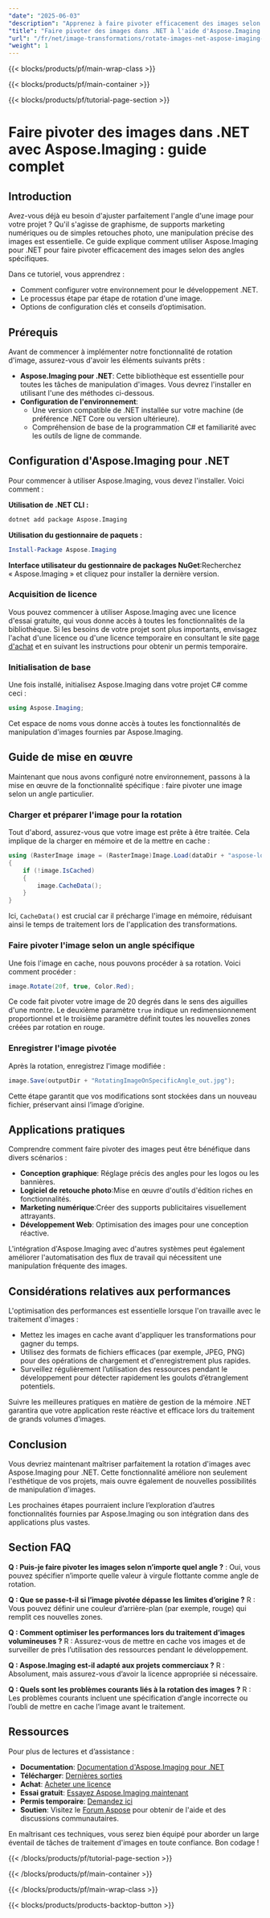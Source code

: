 ```yaml
---
"date": "2025-06-03"
"description": "Apprenez à faire pivoter efficacement des images selon des angles spécifiques avec Aspose.Imaging pour .NET. Ce guide étape par étape présente des conseils de configuration, de mise en œuvre et d'optimisation."
"title": "Faire pivoter des images dans .NET à l'aide d'Aspose.Imaging - Un guide complet"
"url": "/fr/net/image-transformations/rotate-images-net-aspose-imaging-guide/"
"weight": 1
---
```


{{< blocks/products/pf/main-wrap-class >}}

{{< blocks/products/pf/main-container >}}

{{< blocks/products/pf/tutorial-page-section >}}
# Faire pivoter des images dans .NET avec Aspose.Imaging : guide complet

## Introduction

Avez-vous déjà eu besoin d'ajuster parfaitement l'angle d'une image pour votre projet ? Qu'il s'agisse de graphisme, de supports marketing numériques ou de simples retouches photo, une manipulation précise des images est essentielle. Ce guide explique comment utiliser Aspose.Imaging pour .NET pour faire pivoter efficacement des images selon des angles spécifiques.

Dans ce tutoriel, vous apprendrez :
- Comment configurer votre environnement pour le développement .NET.
- Le processus étape par étape de rotation d'une image.
- Options de configuration clés et conseils d’optimisation.

## Prérequis

Avant de commencer à implémenter notre fonctionnalité de rotation d'image, assurez-vous d'avoir les éléments suivants prêts :

- **Aspose.Imaging pour .NET**: Cette bibliothèque est essentielle pour toutes les tâches de manipulation d'images. Vous devrez l'installer en utilisant l'une des méthodes ci-dessous.
- **Configuration de l'environnement**:
  - Une version compatible de .NET installée sur votre machine (de préférence .NET Core ou version ultérieure).
  - Compréhension de base de la programmation C# et familiarité avec les outils de ligne de commande.

## Configuration d'Aspose.Imaging pour .NET

Pour commencer à utiliser Aspose.Imaging, vous devez l'installer. Voici comment :

**Utilisation de .NET CLI :**

```bash
dotnet add package Aspose.Imaging
```

**Utilisation du gestionnaire de paquets :**

```powershell
Install-Package Aspose.Imaging
```

**Interface utilisateur du gestionnaire de packages NuGet**:Recherchez « Aspose.Imaging » et cliquez pour installer la dernière version.

### Acquisition de licence

Vous pouvez commencer à utiliser Aspose.Imaging avec une licence d'essai gratuite, qui vous donne accès à toutes les fonctionnalités de la bibliothèque. Si les besoins de votre projet sont plus importants, envisagez l'achat d'une licence ou d'une licence temporaire en consultant le site [page d'achat](https://purchase.aspose.com/buy) et en suivant les instructions pour obtenir un permis temporaire.

### Initialisation de base

Une fois installé, initialisez Aspose.Imaging dans votre projet C# comme ceci :

```csharp
using Aspose.Imaging;
```

Cet espace de noms vous donne accès à toutes les fonctionnalités de manipulation d'images fournies par Aspose.Imaging.

## Guide de mise en œuvre

Maintenant que nous avons configuré notre environnement, passons à la mise en œuvre de la fonctionnalité spécifique : faire pivoter une image selon un angle particulier.

### Charger et préparer l'image pour la rotation

Tout d'abord, assurez-vous que votre image est prête à être traitée. Cela implique de la charger en mémoire et de la mettre en cache :

```csharp
using (RasterImage image = (RasterImage)Image.Load(dataDir + "aspose-logo.jpg"))
{
    if (!image.IsCached)
    {
        image.CacheData();
    }
}
```

Ici, `CacheData()` est crucial car il précharge l'image en mémoire, réduisant ainsi le temps de traitement lors de l'application des transformations.

### Faire pivoter l'image selon un angle spécifique

Une fois l'image en cache, nous pouvons procéder à sa rotation. Voici comment procéder :

```csharp
image.Rotate(20f, true, Color.Red);
```

Ce code fait pivoter votre image de 20 degrés dans le sens des aiguilles d'une montre. Le deuxième paramètre `true` indique un redimensionnement proportionnel et le troisième paramètre définit toutes les nouvelles zones créées par rotation en rouge.

### Enregistrer l'image pivotée

Après la rotation, enregistrez l'image modifiée :

```csharp
image.Save(outputDir + "RotatingImageOnSpecificAngle_out.jpg");
```

Cette étape garantit que vos modifications sont stockées dans un nouveau fichier, préservant ainsi l’image d’origine.

## Applications pratiques

Comprendre comment faire pivoter des images peut être bénéfique dans divers scénarios :

- **Conception graphique**: Réglage précis des angles pour les logos ou les bannières.
- **Logiciel de retouche photo**:Mise en œuvre d'outils d'édition riches en fonctionnalités.
- **Marketing numérique**:Créer des supports publicitaires visuellement attrayants.
- **Développement Web**: Optimisation des images pour une conception réactive.

L'intégration d'Aspose.Imaging avec d'autres systèmes peut également améliorer l'automatisation des flux de travail qui nécessitent une manipulation fréquente des images.

## Considérations relatives aux performances

L'optimisation des performances est essentielle lorsque l'on travaille avec le traitement d'images :

- Mettez les images en cache avant d'appliquer les transformations pour gagner du temps.
- Utilisez des formats de fichiers efficaces (par exemple, JPEG, PNG) pour des opérations de chargement et d'enregistrement plus rapides.
- Surveillez régulièrement l’utilisation des ressources pendant le développement pour détecter rapidement les goulots d’étranglement potentiels.

Suivre les meilleures pratiques en matière de gestion de la mémoire .NET garantira que votre application reste réactive et efficace lors du traitement de grands volumes d’images.

## Conclusion

Vous devriez maintenant maîtriser parfaitement la rotation d'images avec Aspose.Imaging pour .NET. Cette fonctionnalité améliore non seulement l'esthétique de vos projets, mais ouvre également de nouvelles possibilités de manipulation d'images.

Les prochaines étapes pourraient inclure l’exploration d’autres fonctionnalités fournies par Aspose.Imaging ou son intégration dans des applications plus vastes.

## Section FAQ

**Q : Puis-je faire pivoter les images selon n’importe quel angle ?**
: Oui, vous pouvez spécifier n’importe quelle valeur à virgule flottante comme angle de rotation.

**Q : Que se passe-t-il si l’image pivotée dépasse les limites d’origine ?**
R : Vous pouvez définir une couleur d’arrière-plan (par exemple, rouge) qui remplit ces nouvelles zones.

**Q : Comment optimiser les performances lors du traitement d’images volumineuses ?**
R : Assurez-vous de mettre en cache vos images et de surveiller de près l’utilisation des ressources pendant le développement.

**Q : Aspose.Imaging est-il adapté aux projets commerciaux ?**
R : Absolument, mais assurez-vous d’avoir la licence appropriée si nécessaire. 

**Q : Quels sont les problèmes courants liés à la rotation des images ?**
R : Les problèmes courants incluent une spécification d’angle incorrecte ou l’oubli de mettre en cache l’image avant le traitement.

## Ressources

Pour plus de lectures et d’assistance :

- **Documentation**: [Documentation d'Aspose.Imaging pour .NET](https://reference.aspose.com/imaging/net/)
- **Télécharger**: [Dernières sorties](https://releases.aspose.com/imaging/net/)
- **Achat**: [Acheter une licence](https://purchase.aspose.com/buy)
- **Essai gratuit**: [Essayez Aspose.Imaging maintenant](https://releases.aspose.com/imaging/net/)
- **Permis temporaire**: [Demandez ici](https://purchase.aspose.com/temporary-license/)
- **Soutien**: Visitez le [Forum Aspose](https://forum.aspose.com/c/imaging/10) pour obtenir de l'aide et des discussions communautaires.

En maîtrisant ces techniques, vous serez bien équipé pour aborder un large éventail de tâches de traitement d'images en toute confiance. Bon codage !

{{< /blocks/products/pf/tutorial-page-section >}}

{{< /blocks/products/pf/main-container >}}

{{< /blocks/products/pf/main-wrap-class >}}

{{< blocks/products/products-backtop-button >}}